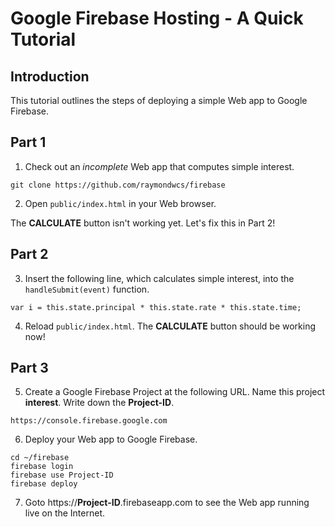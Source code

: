 # Google Firebase Hosting - A Quick Tutorial

## Introduction
This tutorial outlines the steps of deploying a simple Web app to Google Firebase.

## Part 1
1. Check out an *incomplete* Web app that computes simple interest.
```
git clone https://github.com/raymondwcs/firebase
```
2. Open `public/index.html` in your Web browser.

The **CALCULATE** button isn't working yet.  Let's fix this in Part 2!

## Part 2
3. Insert the following line, which calculates simple interest, into the `handleSubmit(event)` function.
```
var i = this.state.principal * this.state.rate * this.state.time;
```
4. Reload `public/index.html`. The **CALCULATE** button should be working now!

## Part 3
5. Create a Google Firebase Project at the following URL.  Name this project **interest**.  Write down the **Project-ID**.
```
https://console.firebase.google.com
```
6. Deploy your Web app to Google Firebase.
```
cd ~/firebase
firebase login
firebase use Project-ID
firebase deploy
```
7. Goto https://**Project-ID**.firebaseapp.com to see the Web app running live on the Internet.
